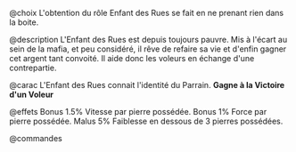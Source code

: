 @choix
L'obtention du rôle Enfant des Rues se fait en ne prenant rien dans la boite.

@description
L'Enfant des Rues est depuis toujours pauvre. Mis à l'écart au sein de la mafia, et peu considéré, il rêve de refaire sa vie et d'enfin gagner cet argent tant convoité. Il aide donc les voleurs en échange d'une contrepartie.

@carac
L'Enfant des Rues connait l'identité du Parrain.
**Gagne à la Victoire d'un Voleur**

@effets
Bonus 1.5% Vitesse par pierre possédée.
Bonus 1% Force par pierre possédée.
Malus 5% Faiblesse en dessous de 3 pierres possédées.

@commandes